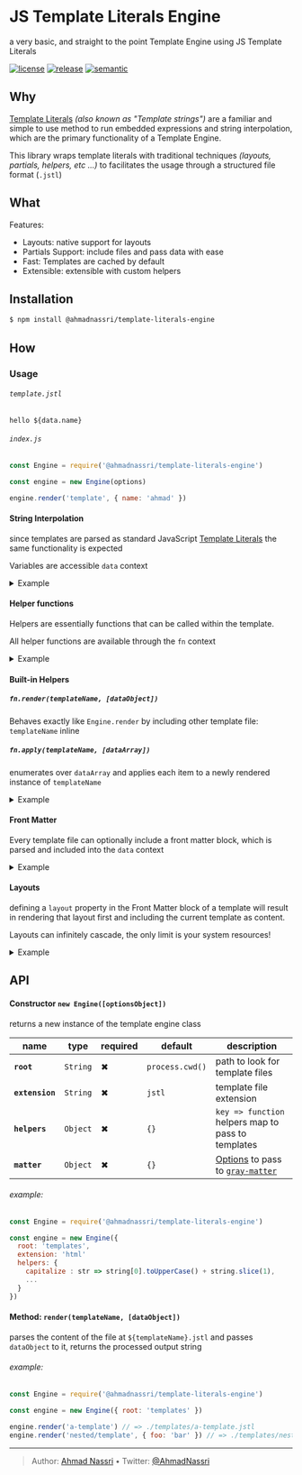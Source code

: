 # JS Template Literals Engine

a very basic, and straight to the point Template Engine using JS Template Literals

[![license][license-img]][license-url]
[![release][release-img]][release-url]
[![semantic][semantic-img]][semantic-url]

## Why

[Template Literals][] *(also known as "Template strings")* are a familiar and simple to use method to run embedded expressions and string interpolation, which are the primary functionality of a Template Engine.

This library wraps template literals with traditional techniques *(layouts, partials, helpers, etc ...)* to facilitates the usage through a structured file format (`.jstl`)

## What

Features:

-   Layouts: native support for layouts
-   Partials Support: include files and pass data with ease
-   Fast: Templates are cached by default
-   Extensible: extensible with custom helpers

## Installation

```bash
$ npm install @ahmadnassri/template-literals-engine
```

## How

### Usage

###### `template.jstl`

``` text
hello ${data.name}
```

###### `index.js`

``` js
const Engine = require('@ahmadnassri/template-literals-engine')

const engine = new Engine(options)

engine.render('template', { name: 'ahmad' })
```

#### String Interpolation

since templates are parsed as standard JavaScript [Template Literals][] the same functionality is expected

Variables are accessible `data` context

<details><summary>Example</summary>

###### `index.js`

``` js
const Engine = require('@ahmadnassri/template-literals-engine')

const engine = new Engine()

const result = engine.render('template', { name: 'ahmad' })

console.log(result)
```

###### `template.jstl`

``` text
Hello ${data.name}
```

###### result

``` bash
$ node index.js
Hello ahmad
```

</details>

#### Helper functions

Helpers are essentially functions that can be called within the template.

All helper functions are available through the `fn` context

<details><summary>Example</summary>

###### `index.js`

``` js
const Engine = require('@ahmadnassri/template-literals-engine')

const engine = new Engine({
  helpers: { 
    capitalize : str => string[0].toUpperCase() + string.slice(1)
  }
})

const result = engine.render('template', { name: 'ahmad' })

console.log(result)
```

###### `template.jstl`

``` text
Hello ${fn.capitalize(data.name)}
```

###### result

``` bash
$ node index.js
Hello Ahmad
```

</details>

#### Built-in Helpers

##### `fn.render(templateName, [dataObject])`

Behaves exactly like `Engine.render` by including other template file: `templateName` inline

##### `fn.apply(templateName, [dataArray])`

enumerates over `dataArray` and applies each item to a newly rendered instance of `templateName`

<details><summary>Example</summary>

###### `index.js`

``` js
const Engine = require('@ahmadnassri/template-literals-engine')

const engine = new Engine()

const actors = [
  { name: 'William Hartnell', year: '1963' },
  { name: 'Patrick Troughton', year: '1966' },
  { name: 'Jon Pertwee', year: '1970' },
  { name: 'Tom Baker', year: '1974' },
  { name: 'Peter Davison', year: '1981' },
  { name: 'Colin Baker', year: '1984' },
  { name: 'Sylvester McCoy', year: '1987' },
  { name: 'Paul McGann', year: '1996' },
  { name: 'Christopher Eccleston', year: '2005' },
  { name: 'David Tennant', year: '2005' },
  { name: 'Matt Smith', year: '2010' },
  { name: 'Peter Capaldi', year: '2013' },
  { name: 'Jodie Whittaker', year: '2017' }
]

const result = engine.render('page', { actors })

console.log(result)
```

###### `page.jstl`

``` text
${ fn.include('header') }

<h1>List of actors who have played the Doctor</h1>

<ul>
  ${ fn.apply('doctor', data.actors) }
</ul>

${ fn.include('footer') }
```

##### `doctor.jstl`

``` text
<li>${data.name} - first appeared in ${data.year}</li>
```

###### result

``` text
$ node index.js
<body>

<h1>List of actors who have played the Doctor</h1>

<ul>
<li>William Hartnell - first appeared in 1963</li>
<li>Patrick Troughton - first appeared in 1966</li>
<li>Jon Pertwee - first appeared in 1970</li>
<li>Tom Baker - first appeared in 1974</li>
<li>Peter Davison - first appeared in 1981</li>
<li>Colin Baker - first appeared in 1984</li>
<li>Sylvester McCoy - first appeared in 1987</li>
<li>Paul McGann - first appeared in 1996</li>
<li>Christopher Eccleston - first appeared in 2005</li>
<li>David Tennant - first appeared in 2005</li>
<li>Matt Smith - first appeared in 2010</li>
<li>Peter Capaldi - first appeared in 2013</li>
<li>Jodie Whittaker - first appeared in 2017</li>
</ul>

</body>
```

</details>

#### Front Matter

Every template file can optionally include a front matter block, which is parsed and included into the `data` context

<details><summary>Example</summary>

###### `index.js`

``` js
const Engine = require('@ahmadnassri/template-literals-engine')

const engine = new Engine()

const result = engine.render('template')

console.log(result)
```

###### `template.jstl`

``` text
---
name: ahmad
---
Hello ${data.name}
```

###### result

``` bash
$ node index.js
Hello ahmad
```

</details>

#### Layouts

defining a `layout` property in the Front Matter block of a template will result in rendering that layout first and including the current template as content.

Layouts can infinitely cascade, the only limit is your system resources!

<details><summary>Example</summary>

###### `index.js`

``` js
const Engine = require('@ahmadnassri/template-literals-engine')

const engine = new Engine()

const result = engine.render('template', { name: 'ahmad' })

console.log(result)
```

###### `template.jstl`

``` text
---
layout: layouts/welcome
---

<h2>${data.name}</h2>
```

###### `layouts/welcome.jstl`

``` text
---
layout: layouts/base
---

<h1>Welcome!</h1>

${data.content}
```

###### `layouts/base.jstl`

``` text
<html>
  <body>
    ${data.content}
  </body>
</html>
```

###### result

``` text
$ node index.js
<html>
  <body>
    <h1>Welcome</h1>
    <h2>ahmad</h2>
  </body>
</html>
```

</details>

## API

#### Constructor `new Engine([optionsObject])`

returns a new instance of the template engine class

| name            | type     | required | default         | description                                        |
|-----------------|----------|----------|-----------------|----------------------------------------------------|
| **`root`**      | `String` | ✖        | `process.cwd()` | path to look for template files                    |
| **`extension`** | `String` | ✖        | `jstl`          | template file extension                            |
| **`helpers `**  | `Object` | ✖        | `{}`            | `key => function` helpers map to pass to templates |
| **`matter `**   | `Object` | ✖        | `{}`            | [Options][] to pass to [`gray-matter`][]           |

###### example:

``` js
const Engine = require('@ahmadnassri/template-literals-engine')

const engine = new Engine({
  root: 'templates',
  extension: 'html'
  helpers: {
    capitalize : str => string[0].toUpperCase() + string.slice(1),
    ...
  }
})
```

#### Method: `render(templateName, [dataObject])`

parses the content of the file at `${templateName}.jstl` and passes `dataObject` to it, returns the processed output string

###### example:

``` js
const Engine = require('@ahmadnassri/template-literals-engine')

const engine = new Engine({ root: 'templates' })

engine.render('a-template') // => ./templates/a-template.jstl
engine.render('nested/template', { foo: 'bar' }) // => ./templates/nested/template.jstl
```

  [Template Literals]: https://developer.mozilla.org/en-US/docs/Web/JavaScript/Reference/Template_literals
  [Options]: https://github.com/jonschlinkert/gray-matter#options
  [`gray-matter`]: https://github.com/jonschlinkert/gray-matter

----
> Author: [Ahmad Nassri](https://www.ahmadnassri.com/) &bull;
> Twitter: [@AhmadNassri](https://twitter.com/AhmadNassri)

[license-url]: LICENSE
[license-img]: https://badgen.net/github/license/ahmadnassri/node-template-literals-engine

[release-url]: https://github.com/ahmadnassri/node-template-literals-engine/releases
[release-img]: https://badgen.net/github/release/ahmadnassri/node-template-literals-engine

[semantic-url]: https://github.com/ahmadnassri/node-template-literals-engine/actions?query=workflow%3Arelease
[semantic-img]: https://badgen.net/badge/📦/semantically%20released/blue
